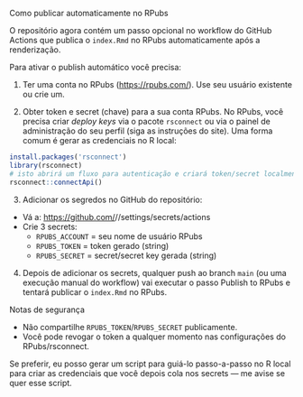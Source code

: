 Como publicar automaticamente no RPubs

O repositório agora contém um passo opcional no workflow do GitHub Actions que publica o `index.Rmd` no RPubs automaticamente após a renderização.

Para ativar o publish automático você precisa:

1) Ter uma conta no RPubs (https://rpubs.com/). Use seu usuário existente ou crie um.

2) Obter token e secret (chave) para a sua conta RPubs. No RPubs, você precisa criar _deploy keys_ via o pacote `rsconnect` ou via o painel de administração do seu perfil (siga as instruções do site). Uma forma comum é gerar as credenciais no R local:

```r
install.packages('rsconnect')
library(rsconnect)
# isto abrirá um fluxo para autenticação e criará token/secret localmente
rsconnect::connectApi()
```

3) Adicionar os segredos no GitHub do repositório:

- Vá a: https://github.com/<seu-usuario>/<seu-repo>/settings/secrets/actions
- Crie 3 secrets:
  - `RPUBS_ACCOUNT` = seu nome de usuário RPubs
  - `RPUBS_TOKEN` = token gerado (string)
  - `RPUBS_SECRET` = secret/secret key gerada (string)

4) Depois de adicionar os secrets, qualquer push ao branch `main` (ou uma execução manual do workflow) vai executar o passo Publish to RPubs e tentará publicar o `index.Rmd` no RPubs.

Notas de segurança
- Não compartilhe `RPUBS_TOKEN`/`RPUBS_SECRET` publicamente.
- Você pode revogar o token a qualquer momento nas configurações do RPubs/rsconnect.

Se preferir, eu posso gerar um script para guiá-lo passo-a-passo no R local para criar as credenciais que você depois cola nos secrets — me avise se quer esse script.